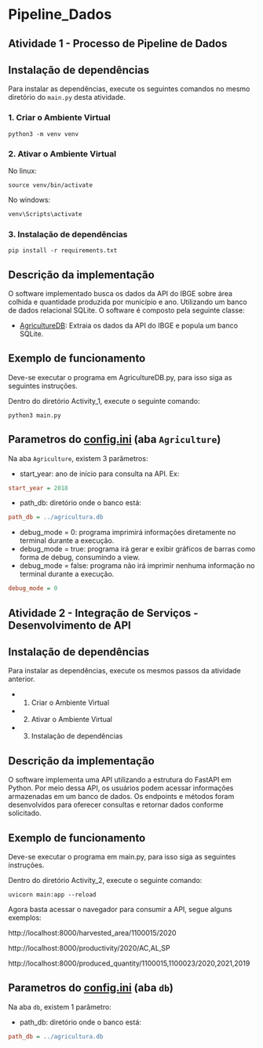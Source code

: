 # Pipeline_Dados

## Atividade 1 - Processo de Pipeline de Dados

## Instalação de dependências

Para instalar as dependências, execute os seguintes comandos no mesmo diretório do `main.py` desta atividade.

### 1. Criar o Ambiente Virtual

```shell
python3 -m venv venv
```

### 2. Ativar o Ambiente Virtual

No linux:
```shell
source venv/bin/activate
```

No windows:
```cmd
venv\Scripts\activate
```

### 3. Instalação de dependências

```shell
pip install -r requirements.txt
```

## Descrição da implementação

O software implementado busca os dados da API do IBGE sobre área colhida e quantidade produzida por município e ano. Utilizando um banco de dados relacional SQLite. O software é composto pela seguinte classe:

- [AgricultureDB](Activity_1/AgricultureDB.py): Extraia os dados da API do IBGE e popula um banco SQLite.

## Exemplo de funcionamento

Deve-se executar o programa em AgricultureDB.py, para isso siga as seguintes instruções.

Dentro do diretório Activity_1, execute o seguinte comando:

```shell
python3 main.py
```

## Parametros do [config.ini](./config.ini) (aba `Agriculture`)

Na aba `Agriculture`, existem 3 parâmetros:

- start_year: ano de início para consulta na API. Ex:

```ini
start_year = 2018
```

- path_db: diretório onde o banco está:
```ini
path_db = ../agricultura.db
```

- debug_mode = 0: programa imprimirá informações diretamente no terminal durante a execução.
- debug_mode = true: programa irá gerar e exibir gráficos de barras como forma de debug, consumindo a view.
- debug_mode = false: programa não irá imprimir nenhuma informação no terminal durante a execução.

```ini
debug_mode = 0
```

## Atividade 2 - Integração de Serviços - Desenvolvimento de API

## Instalação de dependências

Para instalar as dependências, execute os mesmos passos da atividade anterior.

- 1. Criar o Ambiente Virtual
- 2. Ativar o Ambiente Virtual
- 3. Instalação de dependências

## Descrição da implementação

O software implementa uma API utilizando a estrutura do FastAPI em Python. Por meio dessa API, os usuários podem acessar informações armazenadas em um banco de dados. Os endpoints e métodos foram desenvolvidos para oferecer consultas e retornar dados conforme solicitado.

## Exemplo de funcionamento

Deve-se executar o programa em main.py, para isso siga as seguintes instruções.

Dentro do diretório Activity_2, execute o seguinte comando:

```shell
uvicorn main:app --reload
```

Agora basta acessar o navegador para consumir a API, segue alguns exemplos:

http://localhost:8000/harvested_area/1100015/2020

http://localhost:8000/productivity/2020/AC,AL,SP

http://localhost:8000/produced_quantity/1100015,1100023/2020,2021,2019


## Parametros do [config.ini](./config.ini) (aba `db`)

Na aba `db`, existem 1 parâmetro:

- path_db: diretório onde o banco está:
```ini
path_db = ../agricultura.db
```



